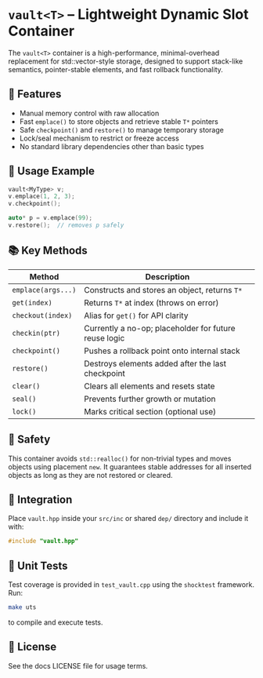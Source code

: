 # `vault<T>` – Lightweight Dynamic Slot Container

The `vault<T>` container is a high-performance, minimal-overhead replacement for std::vector-style storage,
designed to support stack-like semantics, pointer-stable elements, and fast rollback functionality.

## 🔧 Features

- Manual memory control with raw allocation
- Fast `emplace()` to store objects and retrieve stable `T*` pointers
- Safe `checkpoint()` and `restore()` to manage temporary storage
- Lock/seal mechanism to restrict or freeze access
- No standard library dependencies other than basic types

## 🚀 Usage Example

```cpp
vault<MyType> v;
v.emplace(1, 2, 3);
v.checkpoint();

auto* p = v.emplace(99);
v.restore();  // removes p safely
```

## 📚 Key Methods

| Method             | Description |
|--------------------|-------------|
| `emplace(args...)` | Constructs and stores an object, returns `T*` |
| `get(index)`       | Returns `T*` at index (throws on error) |
| `checkout(index)`  | Alias for `get()` for API clarity |
| `checkin(ptr)`     | Currently a no-op; placeholder for future reuse logic |
| `checkpoint()`     | Pushes a rollback point onto internal stack |
| `restore()`        | Destroys elements added after the last checkpoint |
| `clear()`          | Clears all elements and resets state |
| `seal()`           | Prevents further growth or mutation |
| `lock()`           | Marks critical section (optional use) |

## 🔐 Safety

This container avoids `std::realloc()` for non-trivial types and moves objects using placement `new`.
It guarantees stable addresses for all inserted objects as long as they are not restored or cleared.

## 📁 Integration

Place `vault.hpp` inside your `src/inc` or shared `dep/` directory and include it with:

```cpp
#include "vault.hpp"
```

## 🧪 Unit Tests

Test coverage is provided in `test_vault.cpp` using the `shocktest` framework. Run:

```bash
make uts
```

to compile and execute tests.

## 📄 License

See the docs LICENSE file for usage terms.
